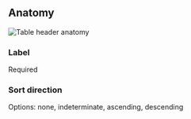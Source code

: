 ## Anatomy

![Table header anatomy](/assets/components/table/table-header_column-anatomy.png)

### Label

Required

### Sort direction

Options: none, indeterminate, ascending, descending